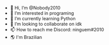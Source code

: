 - 👋 Hi, I’m @Nobody2010
- 👀 I’m interested in programing
- 🌱 I’m currently learning Python
- 💞️ I’m looking to collaborate on idk
- 📫 How to reach me Discord: ninguem#2010
- 🌎 I'm Brazilian

<!---
Nobody2010/Nobody2010 is a ✨ special ✨ repository because its `README.md` (this file) appears on your GitHub profile.
You can click the Preview link to take a look at your changes.

PT-BR
--->
